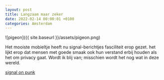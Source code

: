 ```yaml
---
layout: post
title: Langzaam maar zeker
date: 2022-02-14 00:00:01 +0100
categories: Amsterdam
---
```


![pigeon]({{ site.baseurl }}/assets/pigeon.png)  

Het mooiste mobieltje heeft nu signal-berichtjes fasciliteit erop gezet. het lijkt erop dat mensen met goede smaak ook hun verstand erbij houden als het om privacy gaat. Wordt ik blij van; misschien wordt het nog wat in deze wereld.

[signal on punk](https://www.punkt.ch/en/products/mp02-4g-mobile-phone/#pigeon)